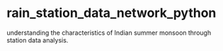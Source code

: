 # rain_station_data_network_python
understanding the characteristics of Indian summer monsoon through station data analysis.
